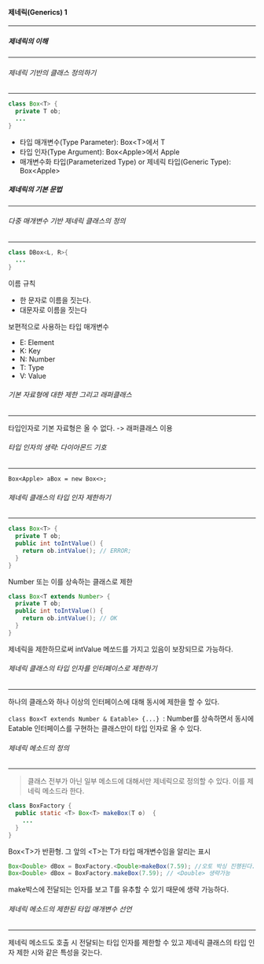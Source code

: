 #### 제네릭(Generics) 1
---
##### 제네릭의 이해
---
###### 제네릭 기반의 클래스 정의하기
---
```java
class Box<T> {
  private T ob;
  ...
}
```
- 타입 매개변수(Type Parameter): Box\<T\>에서 T
- 타입 인자(Type Argument): Box\<Apple\>에서 Apple
- 매개변수화 타입(Parameterized Type) or 제네릭 타입(Generic Type): Box\<Apple\>

##### 제네릭의 기본 문법
---
###### 다중 매개변수 기반 제네릭 클래스의 정의
---
```java
class DBox<L, R>{
  ...
}
```

이름 규칙
- 한 문자로 이름을 짓는다.
- 대문자로 이름을 짓는다

보편적으로 사용하는 타입 매개변수
- E: Element
- K: Key
- N: Number
- T: Type
- V: Value

###### 기본 자료형에 대한 제한 그리고 래퍼클래스
---
타입인자로 기본 자료형은 올 수 없다. -> 래퍼클래스 이용

###### 타입 인자의 생략: 다이아몬드 기호
---
`Box<Apple> aBox = new Box<>;`

###### 제네릭 클래스의 타입 인자 제한하기
---
```java
class Box<T> {
  private T ob;
  public int toIntValue() {
    return ob.intValue(); // ERROR;
  }
}
```

Number 또는 이를 상속하는 클래스로 제한
```java
class Box<T extends Number> {
  private T ob;
  public int toIntValue() {
    return ob.intValue(); // OK
  }
}
```
제네릭을 제한하므로써 intValue 메쏘드를 가지고 있음이 보장되므로 가능하다.

###### 제네릭 클래스의 타입 인자를 인터페이스로 제한하기
---
하나의 클래스와 하나 이상의 인터페이스에 대해 동시에 제한을 할 수 있다.

`class Box<T extends Number & Eatable> {...} `: Number를 상속하면서 동시에 Eatable 인터페이스를 구현하는 클래스만이 타입 인자로 올 수 있다.

###### 제네릭 메소드의 정의
---
> 클래스 전부가 아닌 일부 메소드에 대해서만 제네릭으로 정의할 수 있다. 이를 제네릭 메소드라 한다.

```java
class BoxFactory {
  public static <T> Box<T> makeBox(T o)  {
    ...
  }
}
```
Box\<T\>가 반환형. 그 앞의 \<T\>는 T가 타입 매개변수임을 알리는 표시
```java
Box<Double> dBox = BoxFactory.<Double>makeBox(7.59); //오토 박싱 진행된다.
Box<Double> dBox = BoxFactory.makeBox(7.59); // <Double> 생략가능
```
make박스에 전달되는 인자를 보고 T를 유추할 수 있기 때문에 생략 가능하다.

###### 제네릭 메소드의 제한된 타입 매개변수 선언
---
제네릭 메소드도 호출 시 전달되는 타입 인자를 제한할 수 있고 제네릭 클래스의 타입 인자 제한 시와 같은 특성을 갖는다.